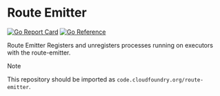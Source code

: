 # Route Emitter

[![Go Report Card](https://goreportcard.com/badge/code.cloudfoundry.org/route-emitter)](https://goreportcard.com/report/code.cloudfoundry.org/route-emitter)
[![Go Reference](https://pkg.go.dev/badge/code.cloudfoundry.org/route-emitter.svg)](https://pkg.go.dev/code.cloudfoundry.org/route-emitter)

Route Emitter Registers and unregisters processes running on executors with
the route-emitter.

> [!NOTE]
>
> This repository should be imported as `code.cloudfoundry.org/route-emitter`.
